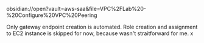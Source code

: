 obsidian://open?vault=aws-saa&file=VPC%2FLab%20-%20Configure%20VPC%20Peering

Only gateway endpoint creation is automated. Role creation and assignment to EC2
instance is skipped for now, because wasn't straitforward for me.   x
